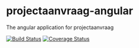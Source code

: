 # projectaanvraag-angular
The angular application for projectaanvraag

[![Build Status](https://travis-ci.org/cultuurnet/projectaanvraag-silex.svg?branch=master)](https://travis-ci.org/cultuurnet/projectaanvraag-silex)
[![Coverage Status](https://coveralls.io/repos/github/cultuurnet/projectaanvraag-silex/badge.svg?branch=master)](https://coveralls.io/github/cultuurnet/projectaanvraag-silex?branch=master)
